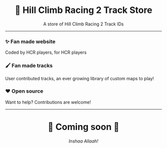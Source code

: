 <div align="center">
  
# 🚙 Hill Climb Racing 2 Track Store

A store of Hill Climb Racing 2 Track IDs

</div>

---

### ✨ Fan made website
Coded by HCR players, for HCR players
### 🖌️ Fan made tracks
User contributed tracks, an ever growing library of custom maps to play!
### ❤️ Open source 
Want to help? Contributions are welcome!

---

<div align="center">
  
# 🚀 Coming soon 🚀
###### Inshaa Allaah!

</div>

